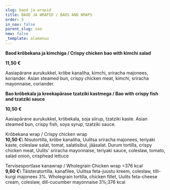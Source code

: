 ```yaml
---
slug: baod ja wrapid
title: BAOD JA WRAPID / BAOS AND WRAPS
order: 5
in_nav: false
parent_slug: soo
new: false
_template: alamenuu
---
```


<div class="ellipsis"></div>

>

<span class="spicy"></span>

**Baod krõbekana ja kimchiga / Crispy chicken bao with kimchi salad**

**11,50 €**

<span class="spicy"></span><span class="koostis">Aasiapärane aurukukkel, krõbe kanaliha, kimchi, sriracha majonees, koriander. Asian steamed bun, crispy chicken meat, kimchi, sriracha mayonnaise, coriander.

**Bao krõbekala ja kreekapärase tzatziki kastmega / Bao with crispy fish and tzatziki sauce**

**10,50 €**

<span class="spicy"></span><span class="koostis">Aasiapärane aurukukkel, krõbekala, soja siirup,  tzatziki kaste. Asian steamed bun, crispy fish, soya syrup, tzatziki sauce.

Krõbekana wrap / Crispy chicken wrap\
**10,50 €**\ <span class="spicy"></span><span class="koostis">Nisutortilla, krõbe kanaliha, Uulitsa sriracha majonees, teriyaki kaste, coleslaw salat, tomat,  salatisibul, jääsalat. Durum tortilla, crispy chicken meat, Uulits' sriracha mayonnaise, teriyaki sauce, coleslaw, tomato, salad onion, crisphead lettuce</span>

<span class="special"></span>

Tervisesportlase kanawrap / Wholegrain Chicken wrap =376 kcal\
**9,60 €**\ <span class="koostis">Täisteratortilla, kanafilee, Uulitsa feta-juustu kreem, coleslaw, tilli-kurgi majonees 3%. Wholegrain tortilla, chicken fillet, Uulits feta-cheese cream, coleslaw, dill-cucumber mayonnaise 3%;</span>376 kcal</span>
